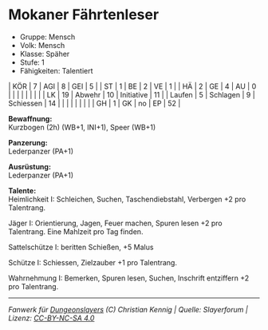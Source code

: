 # Mokaner Fährtenleser  
- Gruppe: Mensch  
- Volk: Mensch  
- Klasse: Späher  
- Stufe: 1  
- Fähigkeiten: Talentiert  


| KÖR    | 7  | AGI      | 8  | GEI        | 5  |
| ST     | 1  | BE       | 2  | VE         | 1  |
| HÄ     | 2  | GE       | 4  | AU         | 0  |
|        |    |          |    |            |    |
| LK     | 19 | Abwehr   | 10 | Initiative | 11 |
| Laufen | 5  | Schlagen | 9  | Schiessen  | 14 |
|        |    |          |    |            |    |
| GH     | 1  | GK       | no | EP         | 52 |


**Bewaffnung:**  
Kurzbogen (2h) (WB+1, INI+1), Speer (WB+1)

**Panzerung:**  
Lederpanzer (PA+1)

**Ausrüstung:**  
Lederpanzer (PA+1)

**Talente:**  
Heimlichkeit I: Schleichen, Suchen, Taschendiebstahl, Verbergen +2 pro Talentrang.

Jäger I: Orientierung, Jagen, Feuer machen, Spuren lesen +2 pro Talentrang. Eine Mahlzeit pro Tag finden.

Sattelschütze I: beritten Schießen, +5 Malus

Schütze I: Schiessen, Zielzauber +1 pro Talentrang.

Wahrnehmung I: Bemerken, Spuren lesen, Suchen, Inschrift entziffern +2 pro Talentrang.





___
*Fanwerk für [Dungeonslayers](https://www.dungeonslayers.net/) (C) Christian Kennig | Quelle: Slayerforum | Lizenz: [CC-BY-NC-SA 4.0](https://creativecommons.org/licenses/by-nc-sa/4.0/deed.de)*